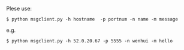 Plese use: 

`$ python msgclient.py -h hostname  -p portnum -n name -m message`

e.g. 

`$ python msgclient.py -h 52.0.20.67 -p 5555 -n wenhui -m hello`
